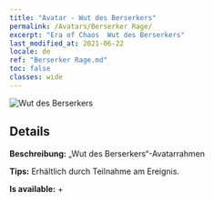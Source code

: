 ```yaml
---
title: "Avatar - Wut des Berserkers"
permalink: /Avatars/Berserker Rage/
excerpt: "Era of Chaos  Wut des Berserkers"
last_modified_at: 2021-06-22
locale: de
ref: "Berserker Rage.md"
toc: false
classes: wide
---
```

 ![Wut des Berserkers](/images/a/avatarFrame_73.png)

## Details

 **Beschreibung:** „Wut des Berserkers“-Avatarrahmen 

 **Tips:** Erhältlich durch Teilnahme am Ereignis. 

 **Is available:**  + 

